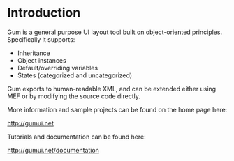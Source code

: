 # Introduction 

Gum is a general purpose UI layout tool built on object-oriented principles. Specifically it supports:

* Inheritance
* Object instances
* Default/overriding variables
* States (categorized and uncategorized)

Gum exports to human-readable XML, and can be extended either using MEF or by modifying the source code directly.

More information and sample projects can be found on the home page here:

http://gumui.net

Tutorials and documentation can be found here:

http://gumui.net/documentation

